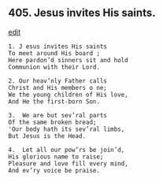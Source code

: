 
## 405.  Jesus invites His saints.
[edit](https://docs.google.com/document/d/1C_wJszwtD-T40MJeqU9E_vtxNThQ-9OY/edit?mode=html)



    1. J esus invites His saints
    To meet around His board ;
    Here pardon’d sinners sit and hold 
    Communion with their Lord.

    2. Our heav’nly Father calls
    Christ and His members o ne;
    We the young children of His love,
    And He the first-born Son.

    3.  We are but sev’ral parts
    Of the same broken bread;
    'Our body hath its sev’ral limbs,
    But Jesus is the Head.

    4.  Let all our pow’rs be join’d,
    His glorious name to raise;
    Pleasure and love fill every mind,
    And ev’ry voice be praise.
